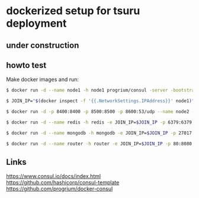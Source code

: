 # dockerized setup for tsuru deployment

## under construction

## howto test

Make docker images and run:

```bash
$ docker run -d --name node1 -h node1 progrium/consul -server -bootstrap-expect 3
```

```bash
$ JOIN_IP="$(docker inspect -f '{{.NetworkSettings.IPAddress}}' node1)"
```

```bash
$ docker run -d -p 8400:8400 -p 8500:8500 -p 8600:53/udp --name node2 -h node2 progrium/consul -join $JOIN_IP
```

```bash
$ docker run -d --name redis -h redis -e JOIN_IP=$JOIN_IP -p 6379:6379 tsuru/redis
```

```bash
$ docker run -d --name mongodb -h mongodb -e JOIN_IP=$JOIN_IP -p 27017:27017 tsuru/mongodb
```

```bash
$ docker run -d --name router -h router -e JOIN_IP=$JOIN_IP -p 80:8080 tsuru/router
```

## Links

https://www.consul.io/docs/index.html  
https://github.com/hashicorp/consul-template  
https://github.com/progrium/docker-consul  